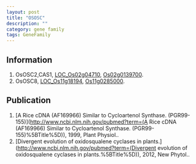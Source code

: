 ```yaml
---
layout: post
title: "OSOSC"
description: ""
category: gene family
tags: GeneFamily
---
```


## Information
1. OsOSC2,CAS1, [LOC_Os02g04710](http://rice.plantbiology.msu.edu/cgi-bin/ORF_infopage.cgi?orf=LOC_Os02g04710), [Os02g0139700](http://rapdb.dna.affrc.go.jp/viewer/gbrowse_details/irgsp1?name=Os02g0139700).
2. OsOSC8, [LOC_Os11g18194](http://rice.plantbiology.msu.edu/cgi-bin/ORF_infopage.cgi?orf=LOC_Os11g18194), [Os11g0285000](http://rapdb.dna.affrc.go.jp/viewer/gbrowse_details/irgsp1?name=Os11g0285000).

## Publication
1. [A Rice cDNA (AF169966) Similar to Cycloartenol Synthase. (PGR99-155)](http://www.ncbi.nlm.nih.gov/pubmed?term=(A Rice cDNA (AF169966) Similar to Cycloartenol Synthase. (PGR99-155)%5BTitle%5D)), 1999, Plant Physiol..
2. [Divergent evolution of oxidosqualene cyclases in plants.](http://www.ncbi.nlm.nih.gov/pubmed?term=(Divergent evolution of oxidosqualene cyclases in plants.%5BTitle%5D)), 2012, New Phytol..


